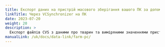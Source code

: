 ```yaml
---
title: Експорт даних на пристрій масового зберігання вашого ПК за допомогою програмного забезпечення VCSynchronizer
linkTitle: Через VCSynchronizer на ПК
date: 2023-07-20
weight: 20
description: >
  Експорт файлів CVS з даними про тварин та виміряними значеннями пристрою VitalControl на масове зберігання комп'ютера.
manualLink: /uk/docs/data-link/farm-pc/
---
```

<script>
  window.location.href = "/uk/docs/data-link/farm-pc/";
</script>
